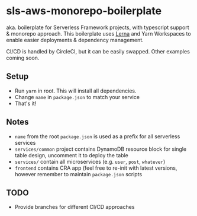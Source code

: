 # sls-aws-monorepo-boilerplate

aka. boilerplate for Serverless Framework projects, with typescript support & monorepo approach. This boilerplate uses [Lerna](https://github.com/lerna/lerna) and Yarn Workspaces to enable easier deployments & dependency management. 

CI/CD is handled by CircleCI, but it can be easily swapped. Other examples coming soon.

## Setup

- Run `yarn` in root. This will install all dependencies.
- Change `name` in `package.json` to match your service
- That's it!

## Notes

- `name` from the root `package.json` is used as a prefix for all serverless services
- `services/common` project contains DynamoDB resource block for single table design, uncomment it to deploy the table
- `services/` contain all microservices (e.g. `user`, `post`, `whatever`)
- `frontend` contains CRA app (feel free to re-init with latest versions, however remember to maintain `package.json` scripts

## TODO

- Provide branches for different CI/CD approaches
